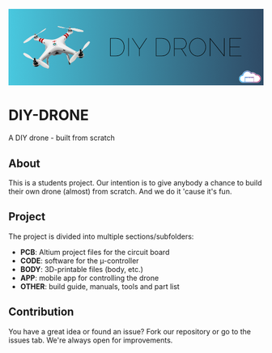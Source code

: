 ![DIY-DRONE Banner](https://raw.githubusercontent.com/cloud-garage/diy-drone/master/OTHER/banner.png)

# DIY-DRONE
A DIY drone - built from scratch

## About
This is a students project. Our intention is to give anybody a chance to build their own drone (almost) from scratch. And we do it 'cause it's fun.

## Project
The project is divided into multiple sections/subfolders:

* __PCB__: Altium project files for the circuit board
* __CODE__: software for the µ-controller
* __BODY__: 3D-printable files (body, etc.)
* __APP__: mobile app for controlling the drone
* __OTHER__: build guide, manuals, tools and part list

## Contribution
You have a great idea or found an issue? Fork our repository or go to the issues tab. We're always open for improvements.
